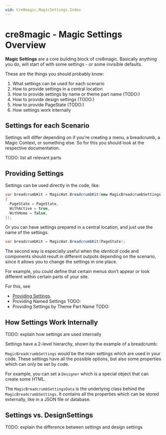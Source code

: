 ```yaml
---
uid: Cre8magic.MagicSettings.Index
---
```


# cre8magic - Magic Settings Overview

**Magic Settings** are a core building block of cre8magic.
Basically anything you do, will start of with some settings - or some invisible defaults.

These are the things you should probably know:

1. What settings can be used for each scenario
1. How to provide settings in a central location
1. How to provide settings by name or theme part name (TODO:)
1. How to provide design settings (TODO:)
1. How to provide PageState (TODO:)
1. How settings work internally

## Settings for each Scenario

Settings will differ depending on if you're creating a menu, a breadcrumb, a Magic Context, or something else.
So for this you should look at the respective documentation.

TODO: list all relevant parts

## Providing Settings

Settings can be used directly in the code, like:

```csharp
var breadcrumbKit = MagicHat.BreadcrumbKit(new MagicBreadcrumbSettings
{
  PageState = PageState,
  WithActive = true,
  WithHome = false,
});
```

Or you can have settings prepared in a central location, and just use the name of the settings:

```csharp
var breadcrumbKit = MagicHat.BreadcrumbKit(PageState);
```

The second way is especially useful when the _identical_ code and components should result in different outputs
depending on the scenario, since it allows you to change the settings in one place.

For example, you could define that certain menus don't appear or look different within certain parts of your site.

For this, see

* [Providing Settings](./provide-settings.md).
* Providing Named Settings TODO:
* Providing Settings by Theme Part Name TODO:

## How Settings Work Internally

TODO: explain how settings are used internally

Settings have a 2-level hierarchy, shown by the example of a breadcrumb:

`MagicBreadcrumbSettings` would be the main settings which are used in your code.
These settings have all the possible options, but also some properties which
can only be set by code.

For example, you can set a `Designer` which is a special object that can create some HTML.

The `MagicBreadcrumbSettingsData` is the underlying class behind the `MagicBreadcrumbSettings`.
It contains all the properties which can be stored externally, like in a JSON file or database.

## Settings vs. DesignSettings

TODO: explain the difference between settings and design settings
